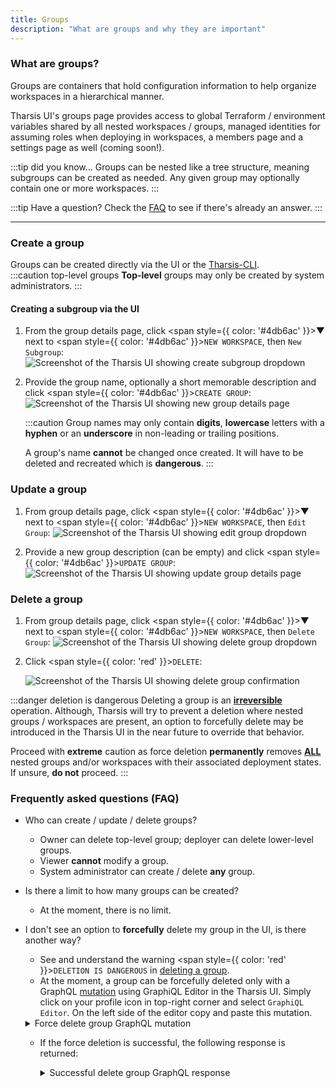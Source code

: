 ```yaml
---
title: Groups
description: "What are groups and why they are important"
---
```


### What are groups?

Groups are containers that hold configuration information to help organize workspaces in a hierarchical manner.

Tharsis UI's groups page provides access to global Terraform / environment variables shared by all nested workspaces / groups, managed identities for assuming roles when deploying in workspaces, a members page and a settings page as well (coming soon!).

:::tip did you know...
Groups can be nested like a tree structure, meaning subgroups can be created as needed. Any given group may optionally contain one or more workspaces.
:::

:::tip Have a question?
Check the [FAQ](#frequently-asked-questions-faq) to see if there's already an answer.
:::

---

### Create a group

Groups can be created directly via the UI or the [Tharsis-CLI](../../cli/tharsis/intro.md).  
:::caution top-level groups
**Top-level** groups may only be created by system administrators.
:::

#### Creating a subgroup via the UI

1. From the group details page, click <span style={{ color: '#4db6ac' }}>&#9660;</span> next to <span style={{ color: '#4db6ac' }}>`NEW WORKSPACE`</span>, then `New Subgroup`:
   ![Screenshot of the Tharsis UI showing create subgroup dropdown](/img/groups/create-subgroup.png "Creating subgroup")

2. Provide the group name, optionally a short memorable description and click <span style={{ color: '#4db6ac' }}>`CREATE GROUP`</span>:
   ![Screenshot of the Tharsis UI showing new group details page](/img/groups/new-group.png "New group details page")

   :::caution
   Group names may only contain **digits**, **lowercase** letters with a **hyphen** or an **underscore** in non-leading or trailing positions.

   A group's name **cannot** be changed once created. It will have to be deleted and recreated which is **dangerous**.
   :::

### Update a group

1. From group details page, click <span style={{ color: '#4db6ac' }}>&#9660;</span> next to <span style={{ color: '#4db6ac' }}>`NEW WORKSPACE`</span>, then `Edit Group`:
   ![Screenshot of the Tharsis UI showing edit group dropdown](/img/groups/update-group.png "Updating a group")

2. Provide a new group description (can be empty) and click <span style={{ color: '#4db6ac' }}>`UPDATE GROUP`</span>:
   ![Screenshot of the Tharsis UI showing update group details page](/img/groups/update-group-description.png "Update group details page")

### Delete a group

1. From group details page, click <span style={{ color: '#4db6ac' }}>&#9660;</span> next to <span style={{ color: '#4db6ac' }}>`NEW WORKSPACE`</span>, then `Delete Group`:
   ![Screenshot of the Tharsis UI showing delete group dropdown](/img/groups/delete-group.png "Deleting a group")

2. Click <span style={{ color: 'red' }}>`DELETE`</span>:

   ![Screenshot of the Tharsis UI showing delete group confirmation](/img/groups/delete-group-confirmation.png "Confirm to delete a group")

:::danger deletion is dangerous
Deleting a group is an <u>**irreversible**</u> operation. Although, Tharsis will try to prevent a deletion where nested groups / workspaces are present, an option to forcefully delete may be introduced in the Tharsis UI in the near future to override that behavior.

Proceed with **extreme** caution as force deletion **permanently** removes <u>**ALL**</u> nested groups and/or workspaces with their associated deployment states. If unsure, **do not** proceed.
:::

### Frequently asked questions (FAQ)

- Who can create / update / delete groups?

  - Owner can delete top-level group; deployer can delete lower-level groups.
  - Viewer **cannot** modify a group.
  - System administrator can create / delete **any** group.

- Is there a limit to how many groups can be created?

  - At the moment, there is no limit.

- I don't see an option to **forcefully** delete my group in the UI, is there another way?

  - See and understand the warning <span style={{ color: 'red' }}>`DELETION IS DANGEROUS`</span> in [deleting a group](#delete-a-group).
  - At the moment, a group can be forcefully deleted only with a GraphQL [mutation](https://graphql.org/learn/queries/#mutations) using GraphiQL Editor in the Tharsis UI. Simply click on your profile icon in top-right corner and select `GraphiQL Editor`. On the left side of the editor copy and paste this mutation.

   <details><summary>Force delete group GraphQL mutation</summary>
   
   ```graphql showLineNumbers
    mutation {
      deleteGroup(
        input: { groupPath: "full/path/to/group/here", force: true }
      ) {
        problems {
          type
          message
        }
      }
    }
    ```
    
   :::tip 
   
   Run with **&#9655;** (play) button in GraphiQL Editor.
   
   :::
   
   :::caution api is not yet stable!
   
   Mutations are subject to change with improvements to the Tharsis API.
   
   :::
   
   </details>

  - If the force deletion is successful, the following response is returned:
     <details><summary>Successful delete group GraphQL response</summary>

    ```graphql
    {
      "data": {
         "deleteGroup": {
            "problems": [] # This must be empty.
         }
      },
      "extensions": {
         "cost": {
            "throttled": false,
            "requestedQueryCost": 10,
            "maxQueryCost": 0,
            "remaining": 0
         }
      }
    }
    ```

    :::caution api is not yet stable!

    Responses are subject to change with improvements to the Tharsis API.

    :::

    </details>

